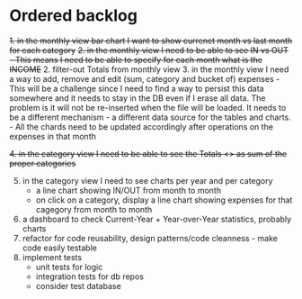 # Ordered backlog
~~1. in the monthly view bar chart I want to show currenet month vs last month for each category~~
~~2. in the monthly view I need to be able to see IN vs OUT - This means I need to be able to specify for each month what is the INCOME~~
2. filter-out Totals from monthly view
3. in the monthly view I need a way to add, remove and edit (sum, category and bucket of) expenses
    - This will be a challenge since I need to find a way to persist this data somewhere and it needs to stay in the DB even if I erase all data. The problem is it will not be re-inserted when the file will be loaded. It needs to be a different mechanism - a different data source for the tables and charts.
    - All the chards need to be updated accordingly after operations on the expenses in that month

~~4. in the category view I need to be able to see the Totals <<bucket>> as sum of the proper categories~~

5. in the category view I need to see charts per year and per category
    - a line chart showing IN/OUT from month to month
    - on click on a category, display a line chart showing expenses for that cagegory from month to month
6. a dashboard to check Current-Year + Year-over-Year statistics, probably charts
7. refactor for code reusability, design patterns/code cleanness - make code easily testable
8. implement tests
    - unit tests for logic
    - integration tests for db repos
    - consider test database
